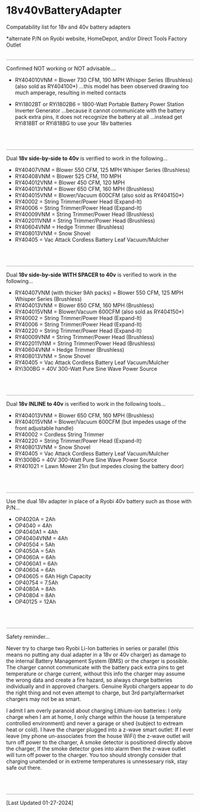 # 18v40vBatteryAdapter
Compatability list for 18v and 40v battery adapters

*alternate P/N on Ryobi website, HomeDepot, and/or Direct Tools Factory Outlet
<br>
<br>

<hr style="border: 1px; height: 1px; background: #AAAAAA;">

Confirmed NOT working or NOT advisable....

   - RY404010VNM = Blower 730 CFM, 190 MPH Whisper Series (Brushless) (also sold as RY404100*)
       ...this model has been observed drawing too much amperage, resulting in melted contacts

   - RYi1802BT or RYi1802B6 = 1800-Watt Portable Battery Power Station Inverter Generator
       ...because it cannot communicate with the battery pack extra pins, it does not recognize the battery at all
       ...instead get RYi818BT or RYi818BG to use your 18v batteries
          
<br>
<br>

<hr style="border: 1px; height: 1px; background: #AAAAAA;">

Dual **18v side-by-side to 40v** is verified to work in the following...
 
   - RY40407VNM = Blower 550 CFM, 125 MPH Whisper Series (Brushless)
   - RY40408VNM = Blower 525 CFM, 110 MPH
   - RY404012VNM = Blower 450 CFM, 120 MPH 
   - RY404013VNM = Blower 650 CFM, 160 MPH (Brushless)
   - RY404015VNM = Blower/Vacuum 600CFM (also sold as RY404150*)
   - RY40002 = String Trimmer/Power Head (Expand-It)
   - RY40006 = String Trimmer/Power Head (Expand-It)
   - RY40009VNM = String Trimmer/Power Head (Brushless)
   - RY402011VNM = String Trimmer/Power Head (Brushless)
   - RY40604VNM = Hedge Trimmer (Brushless)
   - RY408013VNM = Snow Shovel
   - RY40405 = Vac Attack Cordless Battery Leaf Vacuum/Mulcher

<br>
<br>

<hr style="border: 1px; height: 1px; background: #AAAAAA;">

Dual **18v side-by-side WITH SPACER to 40v** is verified to work in the following...

   - RY40407VNM (with thicker 9Ah packs) = Blower 550 CFM, 125 MPH Whisper Series (Brushless)
   - RY404013VNM = Blower 650 CFM, 160 MPH (Brushless)
   - RY404015VNM = Blower/Vacuum 600CFM (also sold as RY404150*)
   - RY40002 = String Trimmer/Power Head (Expand-It)
   - RY40006 = String Trimmer/Power Head (Expand-It)
   - RY40220 = String Trimmer/Power Head (Expand-It)
   - RY40009VNM = String Trimmer/Power Head (Brushless)
   - RY402011VNM = String Trimmer/Power Head (Brushless)
   - RY40604VNM = Hedge Trimmer (Brushless)
   - RY408013VNM = Snow Shovel
   - RY40405 = Vac Attack Cordless Battery Leaf Vacuum/Mulcher
   - RYi300BG = 40V 300-Watt Pure Sine Wave Power Source

<br>
<br>

<hr style="border: 1px; height: 1px; background: #AAAAAA;">

Dual **18v INLINE to 40v** is verified to work in the following tools...

   - RY404013VNM = Blower 650 CFM, 160 MPH (Brushless)
   - RY404015VNM = Blower/Vacuum 600CFM (but impedes usage of the front adjustable handle)
   - RY40002 = Cordless String Trimmer
   - RY40220 = String Trimmer/Power Head (Expand-It)
   - RY408013VNM = Snow Shovel
   - RY40405 = Vac Attack Cordless Battery Leaf Vacuum/Mulcher
   - RYi300BG = 40V 300-Watt Pure Sine Wave Power Source
   - RY401021 = Lawn Mower 21in (but impedes closing the battery door)

<br>
<br>

<hr style="border: 1px; height: 1px; background: #AAAAAA;">

Use the dual 18v adapter in place of a Ryobi 40v battery such as those with P/N...

   - OP4020A = 2Ah
   - OP4040 = 4Ah
   - OP4040A1 = 4Ah
   - OP40404VNM = 4Ah
   - OP40504 = 5Ah
   - OP4050A = 5Ah
   - OP4060A = 6Ah
   - OP4060A1 = 6Ah
   - OP40604 = 6Ah
   - OP40605 = 6Ah High Capacity
   - OP40754 = 7.5Ah
   - OP4080A = 8Ah
   - OP40804 = 8Ah
   - OP40125 = 12Ah

<br>
<br>

<hr style="border: 1px; height: 1px; background: #AAAAAA;">

Safety reminder...

Never try to charge two Ryobi Li-Ion batteries in series or parallel (this means no putting any dual adapter in a 18v or 40v charger) as damage to the internal Battery Management System (BMS) or the charger is possible. The charger cannot communicate with the battery pack extra pins to get temperature or charge current, without this info the charger may assume the wrong data and create a fire hazard, so always charge batteries individually and in approved chargers.  Genuine Ryobi chargers appear to do the right thing and not even attempt to charge, but 3rd party/aftermarket chargers may not be as smart.

I admit I am overly paranoid about charging Lithium-ion batteries: I only charge when I am at home, I only charge within the house (a temperature controlled environment) and never a garage or shed (subject to extream heat or cold). I have the charger plugged into a z-wave smart outlet: If I ever leave (my phone un-associates from the house WiFi) the z-wave outlet will turn off power to the charger, A smoke detector is positioned directly above the charger, If the smoke detector goes into alarm then the z-wave outlet will turn off power to the charger. You too should strongly consider that charging unattended or in extreme temperatures is unnessesary risk, stay safe out there.

<br>
<br>

<hr style="border: 1px; height: 1px; background: #AAAAAA;">

[Last Updated 01-27-2024]

